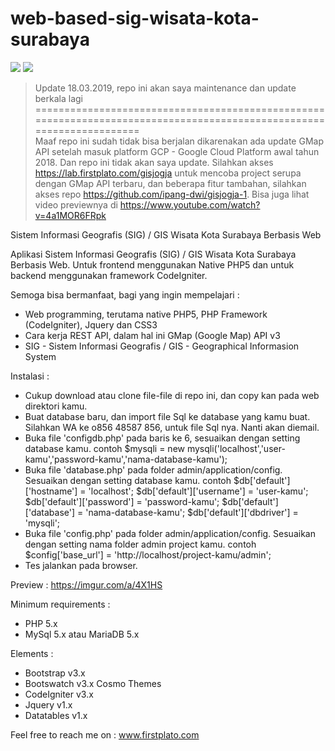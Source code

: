 # web-based-sig-wisata-kota-surabaya

<img src="https://img.shields.io/github/license/ipang-dwi/xdesktop.svg" /> <img src="https://img.shields.io/badge/lab-firstplato.com-red.svg" />

> Update 18.03.2019, repo ini akan saya maintenance dan update berkala lagi
</br>======================================================================================================================</br>
Maaf repo ini sudah tidak bisa berjalan dikarenakan ada update GMap API setelah masuk platform GCP - Google Cloud Platform awal tahun 2018. Dan repo ini tidak akan saya update. Silahkan akses https://lab.firstplato.com/gisjogja untuk mencoba project serupa dengan GMap API terbaru, dan beberapa fitur tambahan, silahkan akses repo https://github.com/ipang-dwi/gisjogja-1. Bisa juga lihat video previewnya di https://www.youtube.com/watch?v=4a1MOR6FRpk

Sistem Informasi Geografis (SIG) / GIS Wisata Kota Surabaya Berbasis Web

Aplikasi Sistem Informasi Geografis (SIG) / GIS Wisata Kota Surabaya Berbasis Web. Untuk frontend menggunakan Native PHP5 dan untuk backend menggunakan framework CodeIgniter.

Semoga bisa bermanfaat, bagi yang ingin mempelajari :
- Web programming, terutama native PHP5, PHP Framework (CodeIgniter), Jquery dan CSS3
- Cara kerja REST API, dalam hal ini GMap (Google Map) API v3
- SIG - Sistem Informasi Geografis / GIS - Geographical Informasion System

Instalasi :
- Cukup download atau clone file-file di repo ini, dan copy kan pada web direktori kamu.
- Buat database baru, dan import file Sql ke database yang kamu buat. 
  Silahkan WA ke o856 48587 856, untuk file Sql nya. Nanti akan diemail. 
- Buka file 'configdb.php' pada baris ke 6, sesuaikan dengan setting database kamu.
  contoh $mysqli = new mysqli('localhost','user-kamu','password-kamu','nama-database-kamu');
- Buka file 'database.php' pada folder admin/application/config. Sesuaikan dengan setting database kamu.
  contoh 
  $db['default']['hostname'] = 'localhost';
  $db['default']['username'] = 'user-kamu';
  $db['default']['password'] = 'password-kamu';
  $db['default']['database'] = 'nama-database-kamu';
  $db['default']['dbdriver'] = 'mysqli';
- Buka file 'config.php' pada folder admin/application/config. Sesuaikan dengan setting nama folder admin project kamu.
  contoh $config['base_url']	= 'http://localhost/project-kamu/admin';
- Tes jalankan pada browser.

Preview :
https://imgur.com/a/4X1HS

Minimum requirements :
- PHP 5.x
- MySql 5.x atau MariaDB 5.x

Elements :
- Bootstrap v3.x
- Bootswatch v3.x Cosmo Themes
- CodeIgniter v3.x
- Jquery v1.x
- Datatables v1.x

Feel free to reach me on : 
www.firstplato.com
